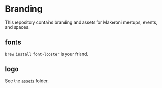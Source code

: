 # Branding

This repository contains branding and assets for Makeroni meetups, events, and spaces.

## fonts

`brew install font-lobster` is your friend.

## logo

See the [`assets`](./assets/) folder.
